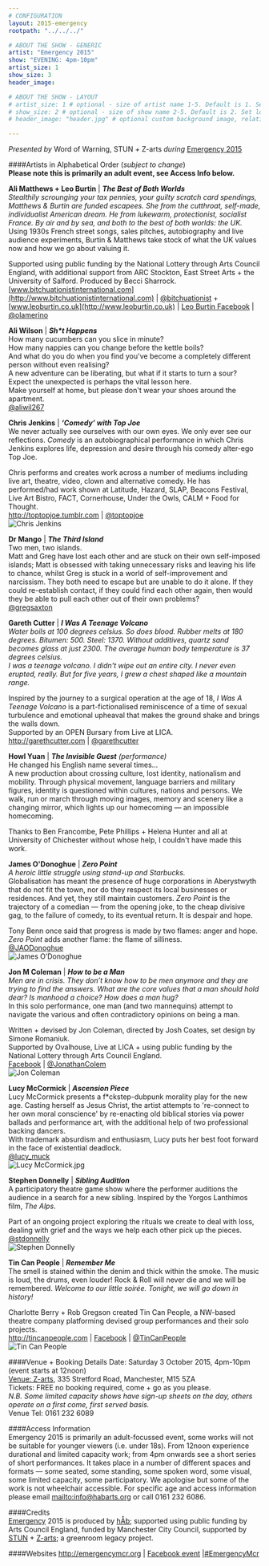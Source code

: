 ```yaml
---
# CONFIGURATION
layout: 2015-emergency
rootpath: "../../../"

# ABOUT THE SHOW - GENERIC
artist: "Emergency 2015"
show: "EVENING: 4pm-10pm"
artist_size: 1
show_size: 3
header_image:

# ABOUT THE SHOW - LAYOUT
# artist_size: 1 # optional - size of artist name 1-5. Default is 1. Set longer names to lower values
# show_size: 2 # optional - size of show name 2-5. Default is 2. Set longer names to lower values
# header_image: "header.jpg" # optional custom background image, relative to current page

---
```

*Presented by* Word of Warning, STUN *+* Z-arts *during* [Emergency 2015](/current/2015-emergency)         
        
####Artists in Alphabetical Order (*subject to change*)         
**Please note this is primarily an adult event, see Access Info below.**        
        
**Ali Matthews + Leo Burtin** | ***The Best of Both Worlds***        
*Stealthily scrounging your tax pennies, your guilty scratch card spendings, Matthews & Burtin are funded escapees. She from the cutthroat, self-made, individualist American dream. He from lukewarm, protectionist, socialist France. By air and by sea, and both to the best of both worlds: the UK.*        
Using 1930s French street songs, sales pitches, autobiography and live audience experiments, Burtin & Matthews take stock of what the UK values now and how we go about valuing it.        
        
Supported using public funding by the National Lottery through Arts Council England, with additional support from ARC Stockton, East Street Arts + the University of Salford. Produced by Becci Sharrock.        
[www.bitchuationistinternational.com](http://www.bitchuationistinternational.com) | [@bitchuationist](http://twitter.com/bitchuationist) + [www.leoburtin.co.uk](http://www.leoburtin.co.uk) | [Leo Burtin Facebook](http://www.facebook.com/leoburtin) | [@olamerino](http://twitter.com/olamerino)        
        
**Ali Wilson** | ***Sh\*t Happens***        
How many cucumbers can you slice in minute?        
How many nappies can you change before the kettle boils?        
And what do you do when you find you've become a completely different person without even realising?        
A new adventure can be liberating, but what if it starts to turn a sour?        
Expect the unexpected is perhaps the vital lesson here.        
Make yourself at home, but please don't wear your shoes around the apartment.        
[@aliwil267](http://twitter.com/aliwil267)        
        
**Chris Jenkins** | ***‘Comedy’ with Top Joe***        
We never actually see ourselves with our own eyes. We only ever see our reflections. *Comedy* is an autobiographical performance in which Chris Jenkins explores life, depression and desire through his comedy alter-ego Top Joe.         
        
Chris performs and creates work across a number of mediums including live art, theatre, video, clown and alternative comedy. He has performed/had work shown at Latitude, Hazard, SLAP, Beacons Festival, Live Art Bistro, FACT, Cornerhouse, Under the Owls, CALM + Food for Thought.        
<http://toptopjoe.tumblr.com> | [@toptopjoe](http://twitter.com/toptopjoe)      
![Chris Jenkins](ChrisJenkins.jpg)        
        
**Dr Mango** | ***The Third Island***        
Two men, two islands.        
Matt and Greg have lost each other and are stuck on their own self-imposed islands; Matt is obsessed with taking unnecessary risks and leaving his life to chance, whilst Greg is stuck in a world of self-improvement and narcissism. They both need to escape but are unable to do it alone. If they could re-establish contact, if they could find each other again, then would they be able to pull each other out of their own problems?        
[@gregsaxton](http://twitter.com/gregsaxton)       
        
**Gareth Cutter** | ***I Was A Teenage Volcano***         
*Water boils at 100 degrees celsius. So does blood. Rubber melts at 180 degrees. Bitumen: 500. Steel: 1370. Without additives, quartz sand becomes glass at just 2300. The average human body temperature is 37 degrees celsius.*          
*I was a teenage volcano. I didn't wipe out an entire city. I never even erupted, really. But for five years, I grew a chest shaped like a mountain range.*         
         
Inspired by the journey to a surgical operation at the age of 18, *I Was A Teenage Volcano* is a part-fictionalised reminiscence of a time of sexual turbulence and emotional upheaval that makes the ground shake and brings the walls down.       
Supported by an OPEN Bursary from Live at LICA.        
<http://garethcutter.com> | [@garethcutter](http://twitter.com/garethcutter)       
        
**Howl Yuan** | ***The Invisible Guest** (performance)*          
He changed his English name several times…         
A new production about crossing culture, lost identity, nationalism and mobility. Through physical movement, language barriers and military figures, identity is questioned within cultures, nations and persons. We walk, run or march through moving images, memory and scenery like a changing mirror, which lights up our homecoming — an impossible homecoming.        
         
Thanks to Ben Francombe, Pete Phillips + Helena Hunter and all at University of Chichester without whose help, I couldn't have made this work.        
         
**James O'Donoghue** | ***Zero Point***        
*A heroic little struggle using stand-up and Starbucks.*        
Globalisation has meant the presence of huge corporations in Aberystwyth that do not fit the town, nor do they respect its local businesses or residences. And yet, they still maintain customers. *Zero Point* is the trajectory of a comedian — from the opening joke, to the cheap divisive gag, to the failure of comedy, to its eventual return. It is despair and hope.        
        
Tony Benn once said that progress is made by two flames: anger and hope.         
*Zero Point* adds another flame: the flame of silliness.          
[@JAODonoghue](http://twitter.com/JAODonoghue)        
![James O’Donoghue](JamesODonoghue.jpg)       
        
**Jon M Coleman** | ***How to be a Man***        
*Men are in crisis. They don’t know how to be men anymore and they are trying to find the answers. What are the core values that a man should hold dear? Is manhood a choice? How does a man hug?*        
In this solo performance, one man (and two mannequins) attempt to navigate the various and often contradictory opinions on being a man.        
       
Written + devised by Jon Coleman, directed by Josh Coates, set design by Simone Romaniuk.        
Supported by Ovalhouse, Live at LICA + using public funding by the National Lottery through Arts Council England.        
[Facebook](http://www.facebook.com/jonmcoleman) | [@JonathanColem](http://twitter.com/JonathanColem)        
![Jon Coleman](JonColeman.jpg)       
        
**Lucy McCormick** | ***Ascension Piece***        
Lucy McCormick presents a f*ckstep-dubpunk morality play for the new age. Casting herself as Jesus Christ, the artist attempts to 're-connect to her own moral conscience' by re-enacting old biblical stories via power ballads and performance art, with the additional help of two professional backing dancers.           
With trademark absurdism and enthusiasm, Lucy puts her best foot forward in the face of existential deadlock.        
[@lucy_muck](http://twitter.com/lucy_muck)      
![Lucy McCormick.jpg](lucymccormick.jpg)      
 
**Stephen Donnelly** | ***Sibling Audition***        
A participatory theatre game show where the performer auditions the audience in a search for a new sibling. Inspired by the Yorgos Lanthimos film, *The Alps*.           
        
Part of an ongoing project exploring the rituals we create to deal with loss, dealing with grief and the ways we help each other pick up the pieces.        
[@stdonnelly](http://twitter.com/stdonnelly)        
![Stephen Donnelly](StephenDonnelly.jpg)       
        
**Tin Can People** | ***Remember Me***         
The smell is stained within the denim and thick within the smoke. The music is loud, the drums, even louder! Rock & Roll will never die and we will be remembered. *Welcome to our little soirée. Tonight, we will go down in history!*           
             
Charlotte Berry + Rob Gregson created Tin Can People, a NW-based theatre company platforming devised group performances and their solo projects.        
<http://tincanpeople.com> | [Facebook](http://www.facebook.com/tincanpeople) | [@TinCanPeople](http://twitter.com/TinCanPeople)        
![Tin Can People](tincanpeople.jpg)        
         
####Venue + Booking Details
Date: Saturday 3 October 2015, 4pm-10pm (event starts at 12noon)    
[Venue: Z-arts](http://www.z-arts.org/about-us/getting-here), 335 Stretford Road, Manchester, M15 5ZA        
Tickets: FREE no booking required, come + go as you please.        
*N.B. Some limited capacity shows have sign-up sheets on the day, others operate on a first come, first served basis.*          
Venue Tel: 0161 232 6089             
          
####Access Information       
Emergency 2015 is primarily an adult-focussed event, some works will not be suitable for younger viewers (i.e. under 18s). From 12noon experience durational and limited capacity work; from 4pm onwards see a short series of short performances. It takes place in a number of different spaces and formats — some seated, some standing, some spoken word, some visual, some limited capacity, some participatory. We apologise but some of the work is not wheelchair accessible. For specific age and access information please email <mailto:info@habarts.org> or call 0161 232 6086.     
            
####Credits         
[Emergency](/hab/emergency) 2015 is produced by [hÅb](/hab); supported using public funding by Arts Council England, funded by Manchester City Council, supported by [STUN](http://stunlive.com) + [Z-arts](http://www.z-arts.org); a greenroom legacy project.        
        
####Websites
<http://emergencymcr.org> | [Facebook event](http://www.facebook.com/events/1479136439056940) |[#EmergencyMcr](http://twitter.com/hashtag/EmergencyMcr)
